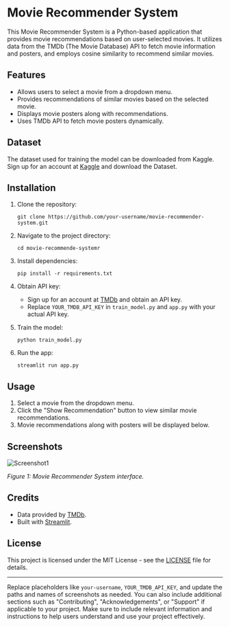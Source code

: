 
# Movie Recommender System

This Movie Recommender System is a Python-based application that provides movie recommendations based on user-selected movies. It utilizes data from the TMDb (The Movie Database) API to fetch movie information and posters, and employs cosine similarity to recommend similar movies.

## Features

- Allows users to select a movie from a dropdown menu.
- Provides recommendations of similar movies based on the selected movie.
- Displays movie posters along with recommendations.
- Uses TMDb API to fetch movie posters dynamically.

## Dataset

The dataset used for training the model can be downloaded from Kaggle.
Sign up for an account at [Kaggle](https://www.kaggle.com/datasets/tmdb/tmdb-movie-metadata) and download the Dataset.

## Installation

1. Clone the repository:
   ```
   git clone https://github.com/your-username/movie-recommender-system.git
   ```

2. Navigate to the project directory:
   ```
   cd movie-recommende-systemr
   ```

3. Install dependencies:
   ```
   pip install -r requirements.txt
   ```

4. Obtain API key:
   - Sign up for an account at [TMDb](https://www.themoviedb.org/) and obtain an API key.
   - Replace `YOUR_TMDB_API_KEY` in `train_model.py` and `app.py` with your actual API key.

5. Train the model:
   ```
   python train_model.py
   ```

6. Run the app:
   ```
   streamlit run app.py
   ```

## Usage

1. Select a movie from the dropdown menu.
2. Click the "Show Recommendation" button to view similar movie recommendations.
3. Movie recommendations along with posters will be displayed below.

## Screenshots

![Screenshot1](https://github.com/harshxmishra/movie-recommender-system/assets/123086111/8ed5bbed-32b0-4577-9e72-1b2abe7761c3)

*Figure 1: Movie Recommender System interface.*

## Credits

- Data provided by [TMDb](https://www.themoviedb.org/).
- Built with [Streamlit](https://streamlit.io/).

## License

This project is licensed under the MIT License - see the [LICENSE](LICENSE) file for details.

---

Replace placeholders like `your-username`, `YOUR_TMDB_API_KEY`, and update the paths and names of screenshots as needed. You can also include additional sections such as "Contributing", "Acknowledgements", or "Support" if applicable to your project. Make sure to include relevant information and instructions to help users understand and use your project effectively.
